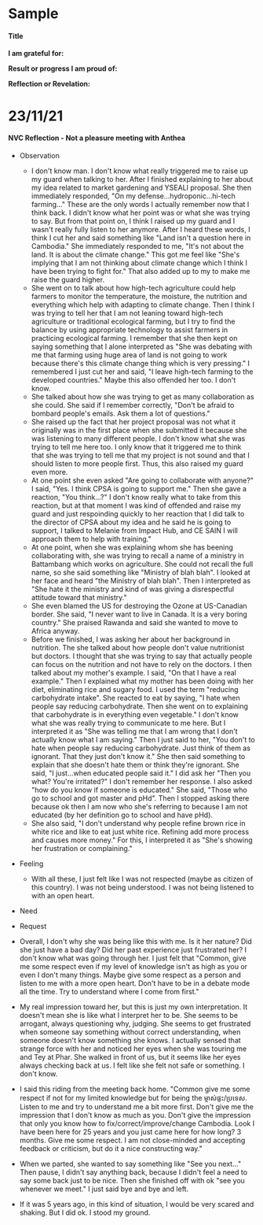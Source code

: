 # Sample
#### Title

**I am grateful for:**

**Result or progress I am proud of:**

**Reflection or Revelation:**


# 23/11/21
#### NVC Reflection - Not a pleasure meeting with Anthea
- Observation
	- I don't know man. I don't know what really triggered me to raise up my guard when talking to her. After I finished explaining to her about my idea related to market gardening and YSEALI proposal. She then immediately responded, "On my defense...hydroponic...hi-tech farming..." These are the only words I actually remember now that I think back. I didn't know what her point was or what she was trying to say. But from that point on, I think I raised up my guard and I wasn't really fully listen to her anymore. After I heard these words, I think I cut her and said something like "Land isn't a question here in Cambodia." She immediately responded to me, "It's not about the land. It is about the climate change." This got me feel like "She's implying that I am not thinking about climate change which I think I have been trying to fight for." That also added up to my to make me raise the guard higher. 
	- She went on to talk about how high-tech agriculture could help farmers to monitor the temperature, the moisture, the nutrition and everything which help with adapting to climate change. Then I think I was trying to tell her that I am not leaning toward high-tech agriculture  or traditional ecological farming, but I try to find the balance by using appropriate technology to assist farmers in practicing ecological farming. I remember that she then kept on saying something that I alone interpreted as "She was debating with me that farming using huge area of land is not going to work because there's this climate change thing which is very pressing." I remembered I just cut her and said, "I leave high-tech farming to the developed countries." Maybe this also offended her too. I don't know. 
	- She talked about how she was trying to get as many collaboration as she could. She said if I remember correctly, "Don't be afraid to bombard people's emails. Ask them a lot of questions."
	- She raised up the fact that her project proposal was not what it originally was in the first place when she submitted it because she was listening to many different people. I don't know what she was trying to tell me here too. I only know that it triggered me to think that she was trying to tell me that my project is not sound and that I should listen to more people first. Thus, this also raised my guard even more. 
	- At one point she even asked "Are going to collaborate with anyone?" I said, "Yes. I think CPSA is going to support me." Then she gave a reaction, "You think...?" I don't know really what to take from this reaction, but at that moment I was kind of offended and raise my guard and just respoinding quickly to her reaction that I did talk to the director of CPSA about my idea and he said he is going to support, I talked to Melanie from Impact Hub, and CE SAIN I will approach them to help with training." 
	- At one point, when she was explaining whom she has beening collaborating with, she was trying to recall a name of a ministry in Battambang which works on agriculture. She could not recall the full name, so she said something like "Ministry of blah blah". I looked at her face and heard "the Ministry of blah blah". Then I interpreted as "She hate it the ministry and kind of was giving a disrespectful attitude toward that ministry."
	-  She even blamed the US for destroying the Ozone at US-Canadian border. She said, "I never want to live in Canada. It is a very boring country." She praised Rawanda and said she wanted to move to Africa anyway. 
	- Before we finished, I was asking her about her background in nutrition. The she talked about how people don't value nutritionist but doctors. I thought that she was trying to say that actually people can focus on the nutrition and not have to rely on the doctors. I then talked about my mother's example. I said, "On that I have a real example." Then I explained what my mother has been doing with her diet, eliminating rice and sugary food. I used the term "reducing carbohydrate intake". She reacted to eat by saying, "I hate when people say reducing carbohydrate. Then she went on to explaining that carbohydrate is in everything even vegetable." I don't know what she was really trying to communicate to me here. But I interpreted it as "She was telling me that I am wrong that I don't actually know what I am saying." Then I just said to her, "You don't to hate when people say reducing carbohydrate. Just think of them as ignorant. That they just don't know it." She then said something to explain that she doesn't hate them or think they're ignorant. She said, "I just...when educated people said it." I did ask her "Then you what? You're irritated?" I don't remember her response.  I also asked "how do you know if someone is educated." She said, "Those who go to school and got master and pHd". Then I stopped asking there because ok then I am now who she's referring to because I am not educated (by her definition go to school and have pHd).
	- She also said, "I don't understand why people refine brown rice in white rice and like to eat just white rice. Refining add more process and causes more money." For this, I interpreted it as "She's showing her frustration or complaining."

- Feeling
	- With all these, I just felt like I was not respected (maybe as citizen of this country). I was not being understood. I was not being listened to with an open heart. 
- Need
- Request
- Overall, I don't why she was being like this with me. Is it her nature? Did she just have a bad day? Did her past experience just frustrated her? I don't know what was going through her. I just felt that "Common, give me some respect even if my level of knowledge isn't as high as you or even I don't many things. Maybe give some respect as a person and listen to me with a more open heart. Don't have to be in a debate mode all the time. Try to understand where I come from first." 
- My real impression toward her, but this is just my own interpretation. It doesn't mean she is like what I interpret her to be. She seems to be arrogant, always questioning why, judging. She seems to get frustrated when someone say something without correct understanding, when someone doesn't know something she knows.  I actually sensed that strange force with her and noticed her eyes when she was touring me and Tey at Phar. She walked in front of us, but it seems like her eyes always checking back at us. I felt like she felt not safe or something. I don't know. 
- I said this riding from the meeting back home. "Common give me some respect if not for my limited knowledge but for being the ម្ចាស់ផ្ទះ/ប្រទេស. Listen to me and try to understand me a bit more first. Don't give me the impression that I don't know as much as you. Don't give the impression that only you know how to fix/correct/improve/change Cambodia. Look I have been here for 25 years and you just came here for how long? 3 months. Give me some respect. I am not close-minded and accepting feedback or criticism, but do it a nice constructing way." 
- When we parted, she wanted to say something like "See you next..." Then pause, I didn't say anything back, because I didn't feel a need to say some back just to be nice. Then she finished off with ok "see you whenever we meet." I just said bye and bye and left. 
- If it was 5 years ago, in this kind of situation, I would be very scared and shaking. But I did ok. I stood my ground. 